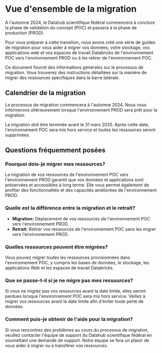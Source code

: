 # Vue d'ensemble de la migration

À l'automne 2024, le Datahub scientifique fédéral commencera à conclure la phase de validation du concept (POC) et passera à la phase de production (PROD).

Pour vous préparer à cette transition, nous avons créé une série de guides de migration pour vous aider à migrer vos données, votre stockage, vos applications web et vos espaces de travail Databricks de l'environnement POC vers l'environnement PROD ou à les retirer de l'environnement POC.

Ce document fournit des informations générales sur le processus de migration. Vous trouverez des instructions détaillées sur la manière de migrer des ressources spécifiques dans la barre latérale.

## Calendrier de la migration

Le processus de migration commencera à l'automne 2024. Nous vous informerons ultérieurement lorsque l'environnement PROD sera prêt pour la migration.

La migration doit être terminée avant le 31 mars 2025. Après cette date, l'environnement POC sera mis hors service et toutes les ressources seront supprimées.

## Questions fréquemment posées

### Pourquoi dois-je migrer mes ressources?

La migration de vos ressources de l'environnement POC vers l'environnement PROD garantit que vos données et applications sont préservées et accessibles à long terme. Elle vous permet également de profiter des fonctionnalités et des capacités améliorées de l'environnement PROD.

### Quelle est la différence entre la migration et le retrait?

- **Migration:** Déplacement de vos ressources de l'environnement POC vers l'environnement PROD.
- **Retrait:** Retirer vos ressources de l'environnement POC sans les migrer vers l'environnement PROD.

### Quelles ressources peuvent être migrées?

Vous pouvez migrer toutes les ressources provisionnées dans l'environnement POC, y compris les bases de données, le stockage, les applications Web et les espaces de travail Databricks.

### Que se passe-t-il si je ne migre pas mes ressources?

Si vous ne migrez pas vos ressources avant la date limite, elles seront perdues lorsque l'environnement POC sera mis hors service. Veillez à migrer vos ressources avant la date limite afin d'éviter toute perte de données.

### Comment puis-je obtenir de l'aide pour la migration?

Si vous rencontrez des problèmes au cours du processus de migration, veuillez contacter l'équipe de support du Datahub scientifique fédéral en soumettant une demande de support. Notre équipe se fera un plaisir de vous aider à migrer ou à transférer vos ressources.
